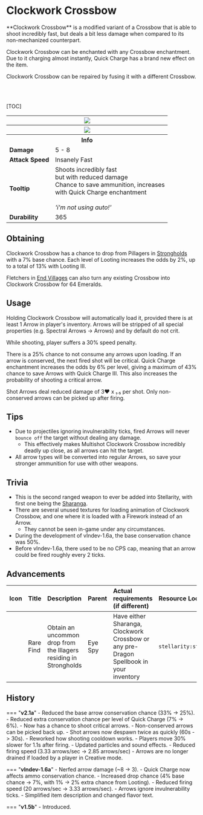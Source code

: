 # Clockwork Crossbow

<div class="result kohara-infobox-grid" markdown>
<div markdown class="kohara-infobox-text">
**Clockwork Crossbow** is a modified variant of a Crossbow that is able to shoot incredibly fast, but deals a bit less damage when compared to its non-mechanized counterpart.

<i class="icon-minecraft icon-minecraft-enchanted-book"></i> Clockwork Crossbow can be enchanted with any Crossbow enchantment. Due to it charging almost instantly, Quick Charge has a brand new effect on the item.

<i class="icon-minecraft icon-minecraft-anvil"></i> Clockwork Crossbow can be repaired by fusing it with a different <i class="icon-minecraft icon-minecraft-crossbow"></i>Crossbow.

<br><br>

[TOC]

</div>
<div class="kohara-infobox-table">
  <table id="kohara-infobox--item">
	<tr>
		<th colspan="2" class="kohara-infobox--top-image"><img src="../../assets/items/clockwork_crossbow.png"></th>
	</tr>
    <tr>
		<th colspan="2" class="kohara-infobox--top-image"><img src="../../assets/items/clockwork_crossbow_arrow.png"></th>
	</tr>
	<tr>
		<th colspan="2">Info</th>
	</tr>
	<tr>
		<td><b>Damage</b></td>
		<td>5 - 8</td>
	</tr>
	<tr>
		<td><b>Attack Speed</b></td>
		<td>Insanely Fast</td>
	</tr>
	<tr>
		<td><b>Tooltip</b></td>
		<td>
		Shoots incredibly fast
		<br>
		but with reduced damage
		<br>
		Chance to save ammunition, increases
		<br>
		with Quick Charge enchantment
		<br><br>
		<i>'i'm not using auto!'</i></td>
	</tr>
	<tr>
		<td><b>Durability</b></td>
		<td>365</td>
	</tr>
</table>
</div>
</div>

## Obtaining
Clockwork Crossbow has a chance to drop from Pillagers in [Strongholds](../structures/stronghold.md) with a 7% base chance. Each level of Looting increases the odds by 2%, up to a total of 13% with Looting III.

Fletchers in [End Villages](../structures/end_village.md) can also turn any existing Crossbow into Clockwork Crossbow for 64 <i class="icon-minecraft icon-minecraft-emerald"></i>Emeralds.

## Usage
Holding Clockwork Crossbow will automatically load it, provided there is at least 1 Arrow in player's inventory. Arrows will be stripped of all special properties (e.g. Spectral Arrows -> Arrows) and by default do not crit.

While shooting, player suffers a 30% speed penalty.

There is a 25% chance to not consume any arrows upon loading. If an arrow is conserved, the next fired shot will be critical. Quick Charge enchantment increases the odds by 6% per level, giving a maximum of 43% chance to save Arrows with Quick Charge III. This also increases the probability of shooting a critical arrow.

Shot Arrows deal reduced damage of 3:heart: x ₁․₅ per shot. Only non-conserved arrows can be picked up after firing.

## Tips
- Due to projectiles ignoring invulnerability ticks, fired Arrows will never `bounce off` the target without dealing any damage.
    - This effectively makes Multishot Clockwork Crossbow incredibly deadly up close, as all arrows can hit the target.
- All arrow types will be converted into regular Arrows, so save your stronger ammunition for use with other weapons.

## Trivia
- This is the second ranged weapon to ever be added into Stellarity, with first one being the [Sharanga](sharanga.md).
- There are several unused textures for loading animation of Clockwork Crossbow, and one where it is loaded with a Firework instead of an Arrow.
	- They cannot be seen in-game under any circumstances.
- During the development of vIndev-1.6a, the base conservation chance was 50%.
- Before vIndev-1.6a, there used to be no CPS cap, meaning that an arrow could be fired roughly every 2 ticks.

## Advancements
| Icon | Title | Description | Parent | Actual requirements (if different) | Resource Location |
| :--- | :--- | :--- | :--- | :--- | :--- |
| <div class="adv-div"><i class="adv adv-task"></i><i class="icon-adv icon-stellarity icon-stellarity-sharanga"></i></div> | Rare Find | Obtain an uncommon drop from the Illagers residing in Strongholds | Eye Spy | Have either Sharanga, Clockwork Crossbow or any pre-Dragon Spellbook in your inventory | `stellarity:story/drop_rare_illager_loot` |

## History
=== "**v2.1a**"
	- Reduced the base arrow conservation chance (33% -> 25%).
	- Reduced extra conservation chance per level of Quick Charge (7% -> 6%).
	- Now has a chance to shoot critical arrows.
	- Non-conserved arrows can be picked back up.
	- Shot arrows now despawn twice as quickly (60s -> 30s).
	- Reworked how shooting cooldown works.
	- Players move 30% slower for 1.1s after firing.
	- Updated particles and sound effects.
	- Reduced firing speed (3.33 arrows/sec -> 2.85 arrows/sec)
	- Arrows are no longer drained if loaded by a player in Creative mode.

=== "**vIndev-1.6a**"
    - Nerfed arrow damage (~8 -> 3).
    - Quick Charge now affects ammo conservation chance.
    - Increased drop chance (4% base chance -> 7%, with 1% -> 2% extra chance from Looting).
    - Reduced firing speed (20 arrows/sec -> 3.33 arrows/sec).
    - Arrows ignore invulnerability ticks.
    - Simplified item description and changed flavor text.

=== "**v1.5b**"
    - Introduced.
